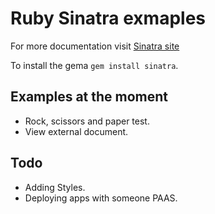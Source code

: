 Ruby Sinatra exmaples
================

For more documentation visit <a href="http://www.sinatrarb.com/" target="_blank">Sinatra site</a>

To install the gema `gem install sinatra`.

Examples at the moment
----------------------
+ Rock, scissors and paper test.
+ View external document.

Todo
----------------------
+ Adding Styles.
+ Deploying apps with someone PAAS.
